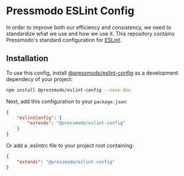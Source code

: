Pressmodo ESLint Config
=====================

In order to improve both our efficiency and consistency, we need to standardize what we use and how we use it. This repository contains Pressmodo's standard configuration for [ESLint](http://eslint.org/).

## Installation

To use this config, install [@pressmodo/eslint-config](https://github.com/pressmodo/eslint-config) as a development dependecy of your project:

```sh
npm install @pressmodo/eslint-config --save-dev
```

Next, add this configuration to your `package.json`:

```json
{
    "eslintConfig": {
        "extends": "@pressmodo/eslint-config"
    }
}
```

Or add a .eslintrc file to your project root containing: 

```json
{
    "extends": "@pressmodo/eslint-config"
}
```